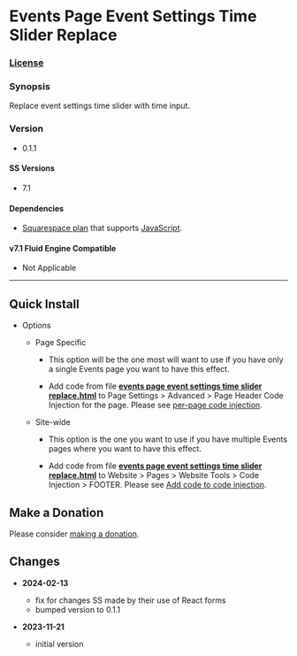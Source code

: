 # Events Page Event Settings Time Slider Replace

### [License][1]

### Synopsis

Replace event settings time slider with time input.

### Version

  * 0.1.1

#### SS Versions

  * 7.1

#### Dependencies

  * [Squarespace plan][2] that supports [JavaScript][3].

#### v7.1 Fluid Engine Compatible

  * Not Applicable

---

## Quick Install

* Options

  * Page Specific
  
    * This option will be the one most will want to use if you have only a
      single Events page you want to have this effect.
      
    * Add code from file **[events page event settings time slider
      replace.html][4]** to Page Settings > Advanced > Page Header Code
      Injection for the page. Please see [per-page code injection][5].
      
  * Site-wide
  
    * This option is the one you want to use if you have multiple Events pages
      where you want to have this effect.
      
    * Add code from file **[events page event settings time slider
      replace.html][4]** to Website > Pages > Website Tools > Code Injection >
      FOOTER. Please see [Add code to code injection][6].

## Make a Donation

Please consider [making a donation][7].

## Changes

* **2024-02-13**

  * fix for changes SS made by their use of React forms
  * bumped version to 0.1.1
  
* **2023-11-21**

  * initial version

[1]: https://github.com/tomsWebConsulting/twcsl/blob/main/LICENSE.txt#L1
[2]: https://www.squarespace.com/pricing
[3]: https://en.wikipedia.org/wiki/JavaScript
[4]: events%20page%20event%20settings%20time%20slider%20replace.html#L1
[5]: https://support.squarespace.com/hc/en-us/articles/205815908-Using-code-injection#toc-per-page-code-injection
[6]: https://support.squarespace.com/hc/en-us/articles/205815908-Using-code-injection#toc-add-code-to-code-injection
[7]: https://github.com/tomsWebConsulting/twcsl#make-a-donation

